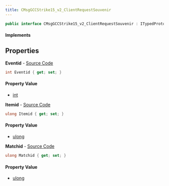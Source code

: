 ```yaml
---
title: CMsgGCCStrike15_v2_ClientRequestSouvenir
---
```


```csharp
public interface CMsgGCCStrike15_v2_ClientRequestSouvenir : ITypedProtobuf<CMsgGCCStrike15_v2_ClientRequestSouvenir>, INativeHandle
```

#### Implements

## Properties

**Eventid** - [Source Code](https://github.com/swiftly-solution/swiftlys2/blob/master/managed/src/SwiftlyS2.Generated/Protobufs/Interfaces/CMsgGCCStrike15_v2_ClientRequestSouvenir.cs#L19)

```csharp
int Eventid { get; set; }
```

#### Property Value

- [int](https://learn.microsoft.com/dotnet/api/system.int32)

**Itemid** - [Source Code](https://github.com/swiftly-solution/swiftlys2/blob/master/managed/src/SwiftlyS2.Generated/Protobufs/Interfaces/CMsgGCCStrike15_v2_ClientRequestSouvenir.cs#L13)

```csharp
ulong Itemid { get; set; }
```

#### Property Value

- [ulong](https://learn.microsoft.com/dotnet/api/system.uint64)

**Matchid** - [Source Code](https://github.com/swiftly-solution/swiftlys2/blob/master/managed/src/SwiftlyS2.Generated/Protobufs/Interfaces/CMsgGCCStrike15_v2_ClientRequestSouvenir.cs#L16)

```csharp
ulong Matchid { get; set; }
```

#### Property Value

- [ulong](https://learn.microsoft.com/dotnet/api/system.uint64)

